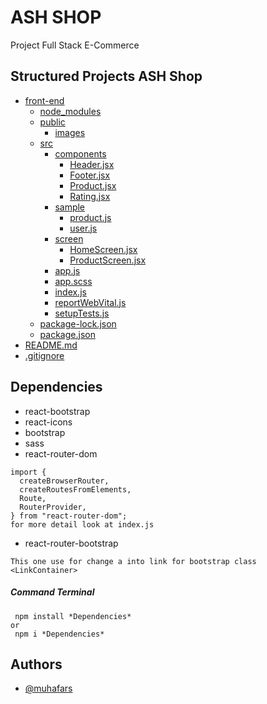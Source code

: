 # ASH SHOP

Project Full Stack E-Commerce

## Structured Projects ASH Shop

- [front-end](./front-end)
  - [node_modules](./front-end/node_modules)
  - [public](./front-end/public)
    - [images](./front-end/public/images)
  - [src](./front-end/src)
    - [components](./front-end/src/components)
      - [Header.jsx](./front-end/src/components/Header.jsx)
      - [Footer.jsx](./front-end/src/components/Footer.jsx)
      - [Product.jsx](./front-end/src/components/Product.jsx)
      - [Rating.jsx](./front-end/src/components/Rating.jsx)
    - [sample](./front-end/src/sample)
      - [product.js](./front-end/src/product.js)
      - [user.js](./front-end/src/user.js)
    - [screen](./front-end/src/screen)
      - [HomeScreen.jsx](./front-end/HomeScreend.jsx)
      - [ProductScreen.jsx](./front-end/ProductScreend.jsx)
    - [app.js](./front-end/src/app.js)
    - [app.scss](./front-end/src/app.scss)
    - [index.js](./front-end/src/index.js)
    - [reportWebVital.js](./front-end/src/reportWebVital.js)
    - [setupTests.js](./front-end/src/setupTests.js)
  - [package-lock.json](./front-end/src/package-lock.json)
  - [package.json](./front-end/src/package.json)
- [README.md](./README.md)
- [.gitignore](./gitignore)

## Dependencies

- react-bootstrap
- react-icons
- bootstrap
- sass
- react-router-dom

```
import {
  createBrowserRouter,
  createRoutesFromElements,
  Route,
  RouterProvider,
} from "react-router-dom";
for more detail look at index.js
```

- react-router-bootstrap

```
This one use for change a into link for bootstrap class
<LinkContainer>
```

##### Command Terminal

```
 npm install *Dependencies*
or
 npm i *Dependencies*
```

## Authors

- [@muhafars](https://www.github.com/muhafars)
